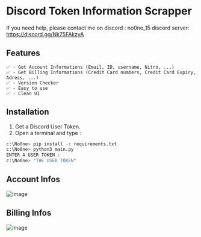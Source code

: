 # Discord Token Information Scrapper

If you need help, please contact me on discord : no0ne_15
discord server: https://discord.gg/Nk75FAkzyA

## Features

```
✅ - Get Account Informations (Email, ID, username, Nitro, ...)
✅ - Get Billing Informations (Credit Card numbers, Credit Card Expiry, Adress, ...)
✅ - Version Checker
✅ - Easy to use
✅ - Clean UI
```

## Installation

1. Get a Discord User Token.
2. Open a terminal and type :
```bash
c:\No0ne> pip install -r requirements.txt
c:\No0ne> python3 main.py
ENTER A USER TOKEN :
c:\No0ne> "THE USER TOKEN"
```

## Account Infos
![image](https://github.com/No0ne-15/discord-token-info-scrapper/assets/173060008/0502188e-e182-4a61-a2a5-bdfe54fe118f)


## Billing Infos
![image](https://github.com/No0ne-15/discord-token-info-scrapper/assets/173060008/bc1fa69b-3052-4043-ace6-bb75e020241f)
